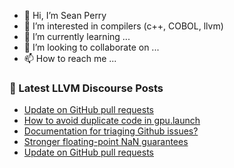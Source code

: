 - 👋 Hi, I’m Sean Perry
- 👀 I’m interested in compilers (c++, COBOL, llvm)
- 🌱 I’m currently learning ...
- 💞️ I’m looking to collaborate on ...
- 📫 How to reach me ...

<!---
s66perry/s66perry is a ✨ special ✨ repository because its `README.md` (this file) appears on your GitHub profile.
You can click the Preview link to take a look at your changes.
--->
### 📕 Latest LLVM Discourse Posts

<!-- DISCOURSE-LLVM:START -->
- [Update on GitHub pull requests](https://discourse.llvm.org/t/update-on-github-pull-requests/71540?page=7#post_135)
- [How to avoid duplicate code in gpu.launch](https://discourse.llvm.org/t/how-to-avoid-duplicate-code-in-gpu-launch/73503#post_1)
- [Documentation for triaging Github issues?](https://discourse.llvm.org/t/documentation-for-triaging-github-issues/73487#post_5)
- [Stronger floating-point NaN guarantees](https://discourse.llvm.org/t/stronger-floating-point-nan-guarantees/72165?page=4#post_66)
- [Update on GitHub pull requests](https://discourse.llvm.org/t/update-on-github-pull-requests/71540?page=7#post_134)
<!-- DISCOURSE-LLVM:END -->
